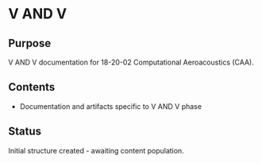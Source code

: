 # V AND V

## Purpose
V AND V documentation for 18-20-02 Computational Aeroacoustics (CAA).

## Contents
- Documentation and artifacts specific to V AND V phase

## Status
Initial structure created - awaiting content population.
